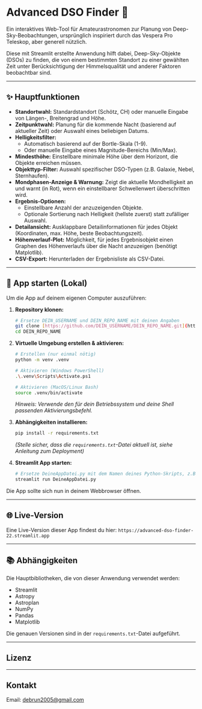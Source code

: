 # Advanced DSO Finder 🔭

Ein interaktives Web-Tool für Amateurastronomen zur Planung von Deep-Sky-Beobachtungen, ursprünglich inspiriert durch das Vespera Pro Teleskop, aber generell nützlich.

Diese mit Streamlit erstellte Anwendung hilft dabei, Deep-Sky-Objekte (DSOs) zu finden, die von einem bestimmten Standort zu einer gewählten Zeit unter Berücksichtigung der Himmelsqualität und anderer Faktoren beobachtbar sind.

---

## ✨ Hauptfunktionen

* **Standortwahl:** Standardstandort (Schötz, CH) oder manuelle Eingabe von Längen-, Breitengrad und Höhe.
* **Zeitpunktwahl:** Planung für die kommende Nacht (basierend auf aktueller Zeit) oder Auswahl eines beliebigen Datums.
* **Helligkeitsfilter:**
    * Automatisch basierend auf der Bortle-Skala (1-9).
    * Oder manuelle Eingabe eines Magnitude-Bereichs (Min/Max).
* **Mindesthöhe:** Einstellbare minimale Höhe über dem Horizont, die Objekte erreichen müssen.
* **Objekttyp-Filter:** Auswahl spezifischer DSO-Typen (z.B. Galaxie, Nebel, Sternhaufen).
* **Mondphasen-Anzeige & Warnung:** Zeigt die aktuelle Mondhelligkeit an und warnt (in Rot), wenn ein einstellbarer Schwellenwert überschritten wird.
* **Ergebnis-Optionen:**
    * Einstellbare Anzahl der anzuzeigenden Objekte.
    * Optionale Sortierung nach Helligkeit (hellste zuerst) statt zufälliger Auswahl.
* **Detailansicht:** Ausklappbare Detailinformationen für jedes Objekt (Koordinaten, max. Höhe, beste Beobachtungszeit).
* **Höhenverlauf-Plot:** Möglichkeit, für jedes Ergebnisobjekt einen Graphen des Höhenverlaufs über die Nacht anzuzeigen (benötigt Matplotlib).
* **CSV-Export:** Herunterladen der Ergebnisliste als CSV-Datei.

---

## 🚀 App starten (Lokal)

Um die App auf deinem eigenen Computer auszuführen:

1.  **Repository klonen:**
    ```bash
    # Ersetze DEIN_USERNAME und DEIN_REPO_NAME mit deinen Angaben
    git clone [https://github.com/DEIN_USERNAME/DEIN_REPO_NAME.git](https://github.com/DEIN_USERNAME/DEIN_REPO_NAME.git)
    cd DEIN_REPO_NAME
    ```

2.  **Virtuelle Umgebung erstellen & aktivieren:**
    ```bash
    # Erstellen (nur einmal nötig)
    python -m venv .venv

    # Aktivieren (Windows PowerShell)
    .\.venv\Scripts\Activate.ps1

    # Aktivieren (MacOS/Linux Bash)
    source .venv/bin/activate
    ```
    *Hinweis: Verwende den für dein Betriebssystem und deine Shell passenden Aktivierungsbefehl.*

3.  **Abhängigkeiten installieren:**
    ```bash
    pip install -r requirements.txt
    ```
    *(Stelle sicher, dass die `requirements.txt`-Datei aktuell ist, siehe Anleitung zum Deployment)*

4.  **Streamlit App starten:**
    ```bash
    # Ersetze DeineAppDatei.py mit dem Namen deines Python-Skripts, z.B. dso_app_v14.py
    streamlit run DeineAppDatei.py
    ```

Die App sollte sich nun in deinem Webbrowser öffnen.

---

## 🌐 Live-Version

Eine Live-Version dieser App findest du hier: `https://advanced-dso-finder-22.streamlit.app`

---

## 📚 Abhängigkeiten

Die Hauptbibliotheken, die von dieser Anwendung verwendet werden:

* Streamlit
* Astropy
* Astroplan
* NumPy
* Pandas
* Matplotlib

Die genauen Versionen sind in der `requirements.txt`-Datei aufgeführt.

---

## Lizenz

---

## Kontakt

Email: debrun2005@gmail.com
